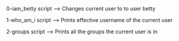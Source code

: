 0-iam_betty script --> Changes current user to to user betty

1-who_am_i script --> Prints effective username of the current user

2-groups script --> Prints all the groups the current user is in
